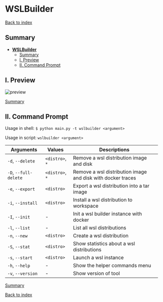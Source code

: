 # **WSLBuilder**

[Back to index](../README.md)

## Summary

- [**WSLBuilder**](#wslbuilder)
  - [Summary](#summary)
  - [I. Preview](#i-preview)
  - [II. Command Prompt](#ii-command-prompt)

## I. Preview

![preview](previews/wslbuilder.gif)

[Summary](#summary)

## II. Command Prompt

Usage in shell: `$ python main.py -t wslbuilder <argument>`

Usage in script: `wslbuilder <argument>`

| Arguments             | Values ​ ​        | Descriptions                                                |
| --------------------- | --------------- | ----------------------------------------------------------- |
| `-d`, `--delete`      | `<distro>`, `*` | Remove a wsl distribution image and disk                    |
| `-D`, `--full-delete` | `<distro>`, `*` | Remove a wsl distribution image and disk with docker traces |
| `-e`, `--export`      | `<distro>`      | Export a wsl distribution into a tar image                  |
| `-i`, `--install`     | `<distro>`      | Install a wsl distribution to workspace                     |
| `-I`, `--init`        | -               | Init a wsl builder instance with docker                     |
| `-l`, `--list`        | -               | List all wsl distributions                                  |
| `-n`, `--new`         | `<distro>`      | Create a wsl distribution                                   |
| `-S`, `--stat`        | `<distro>`      | Show statistics about a wsl distributions                   |
| `-s`, `--start`       | `<distro>`      | Launch a wsl instance                                       |
| `-h`, `--help`        | -               | Show the helper commands menu                               |
| `-v`, `--version`     | -               | Show version of tool                                        |

[Summary](#summary)

[Back to index](../README.md)
